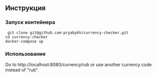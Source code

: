 ## Инструкция
### Запуск контейнера
`` git clone git@github.com:pryabykh/currency-checker.git``\
``cd currency-checker``\
``docker-compose up``
### Использование
Go to http://localhost:8080/currency/rub or use another currency code instead of "rub".